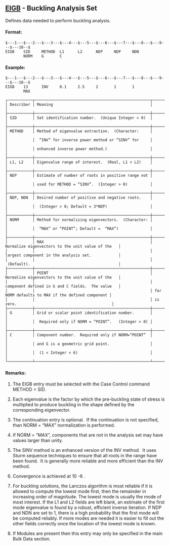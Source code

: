 ## [EIGB](https://help.hexagonmi.com/bundle/MSC_Nastran_2022.4/page/Nastran_Combined_Book/qrg/bulkde/TOC.EIGB.xhtml) - Buckling Analysis Set

Defines data needed to perform buckling analysis.

#### Format:

```nastran
$---1---$---2---$---3---$---4---$---5---$---6---$---7---$---8---$---9---$---10--$
EIGB    SID     METHOD  L1      L2      NEP     NDP     NDN                     
        NORM    G       C                                                       
```
#### Example:

```nastran
$---1---$---2---$---3---$---4---$---5---$---6---$---7---$---8---$---9---$---10--$
EIGB    13      INV     0.1     2.5     2       1       1                       
        MAX                                                                     
```
```text
┌───────────┬───────────────────────────────────────────────────┬───────────────────────────────────────────────────┐
│ Describer │ Meaning                                           │                                                   │
├───────────┼───────────────────────────────────────────────────┼───────────────────────────────────────────────────┤
│ SID       │ Set identification number.  (Unique Integer > 0)  │                                                   │
├───────────┼───────────────────────────────────────────────────┼───────────────────────────────────────────────────┤
│ METHOD    │ Method of eigenvalue extraction.  (Character:     │                                                   │
│           │  “INV” for inverse power method or “SINV” for     │                                                   │
│           │ enhanced inverse power method.)                   │                                                   │
├───────────┼───────────────────────────────────────────────────┼───────────────────────────────────────────────────┤
│ L1, L2    │ Eigenvalue range of interest.  (Real, L1 < L2)    │                                                   │
├───────────┼───────────────────────────────────────────────────┼───────────────────────────────────────────────────┤
│ NEP       │ Estimate of number of roots in positive range not │                                                   │
│           │ used for METHOD = “SINV”.  (Integer > 0)          │                                                   │
├───────────┼───────────────────────────────────────────────────┼───────────────────────────────────────────────────┤
│ NDP, NDN  │ Desired number of positive and negative roots.    │                                                   │
│           │  (Integer > 0; Default = 3*NEP)                   │                                                   │
├───────────┼───────────────────────────────────────────────────┼───────────────────────────────────────────────────┤
│ NORM      │ Method for normalizing eigenvectors.  (Character: │                                                   │
│           │  “MAX” or “POINT”; Default =  “MAX”)              │                                                   │
├───────────┼───────────────────────────────────────────────────┼───────────────────────────────────────────────────┤
│           │ MAX                                               │ Normalize eigenvectors to the unit value of the   │
│           │                                                   │ largest component in the analysis set.            │
│           │                                                   │  (Default).                                       │
├───────────┼───────────────────────────────────────────────────┼───────────────────────────────────────────────────┤
│           │ POINT                                             │ Normalize eigenvectors to the unit value of the   │
│           │                                                   │ component defined in G and C fields.  The value   │
│           │                                                   │ for NORM defaults to MAX if the defined component │
│           │                                                   │ is zero.                                          │
├───────────┼───────────────────────────────────────────────────┼───────────────────────────────────────────────────┤
│ G         │ Grid or scalar point identification number.       │                                                   │
│           │  Required only if NORM = “POINT”.   (Integer > 0) │                                                   │
├───────────┼───────────────────────────────────────────────────┼───────────────────────────────────────────────────┤
│ C         │ Component number.  Required only if NORM=“POINT”  │                                                   │
│           │ and G is a geometric grid point.                  │                                                   │
│           │  (1 < Integer < 6)                                │                                                   │
└───────────┴───────────────────────────────────────────────────┴───────────────────────────────────────────────────┘
```
#### Remarks:

1. The EIGB entry must be selected with the Case Control command METHOD = SID.

2. Each eigenvalue is the factor by which the pre-buckling state of stress is multiplied to produce buckling in the shape defined by the corresponding eigenvector.

3. The continuation entry is optional.  If the continuation is not specified, than NORM = “MAX” normalization is performed.

4. If NORM = “MAX”, components that are not in the analysis set may have values larger than unity.

5. The SINV method is an enhanced version of the INV method.  It uses Sturm sequence techniques to ensure that all roots in the range have been found.  It is generally more reliable and more efficient than the INV method.

6. Convergence is achieved at 10 -6 .

7. For buckling solutions, the Lanczos algorithm is most reliable if it is allowed to compute the lowest mode first, then the remainder in increasing order of magnitude. The lowest mode is usually the mode of most interest. If the L1 and L2 fields are left blank, an estimate of the first mode eigenvalue is found by a robust, efficient inverse iteration. If NDP and NDN are set to 1, there is a high probability that the first mode will be computed reliably. If more modes are needed it is easier to fill out the other fields correctly once the location of the lowest mode is known.

8. If Modules are present then this entry may only be specified in the main Bulk Data section.


